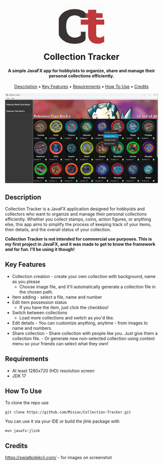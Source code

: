

<h1 align="center">
  <br>
 <img src="src/main/resources/com/michal/collectiontracker/img/ctlogoaboutres.png" alt="Collection Tracker" width="150">
  <br>
  Collection Tracker
  <br>
</h1>

<h4 align="center">A simple JavaFX app for hobbyists to organize, share and manage their personal collections efficiently.</h4>
<p align="center">
	<a href="#description">Description</a> •
  <a href="#key-features">Key Features</a> •
  <a href="#requirements">Requirements</a> •
  <a href="#how-to-use">How To Use</a> •
  <a href="#credits">Credits</a> 
	
</p>

![screenshot](screenshot.png)
## Description
Collection Tracker is a JavaFX application designed for hobbyists and collectors who want to organize and manage their personal collections efficiently. Whether you collect stamps, coins, action figures, or anything else, this app aims to simplify the process of keeping track of your items, their details, and the overall status of your collection.

<strong> Collection Tracker is not intended for commercial use purposes. This is my first project in JavaFX, and it was made to get to know the framework and for fun.
 I'll be using it though! </strong>

## Key Features

* Collection creation - create your own collection with background, name as you please
  - Choose image file, and it'll automatically generate a collection file in the chosen path.
 * Item adding - select a file, name and number
* Edit item possession status
  - If you have the item, just click the checkbox!
*  Switch between collections
	  - Load more collections and switch as you'd like.
* Edit details
	  - You can customize anything, anytime -  from images to name and numbers.
* Share collection
	  - Share collection with people like you. Just give them a collection file.
	  - Or generate new non-selected collection using context menu so your friends can select what they own!
## Requirements
* At least 1280x720 (HD) resolution screen
* JDK 17
## How To Use

To clone the repo use
```
git clone https://github.com/Misiac/Collection-Tracker.git
```
You can use it via your IDE
or build the jlink package with
```
mvn javafx:jlink
```

## Credits
https://swiatkolekcji.com/ - for images on screenshot
